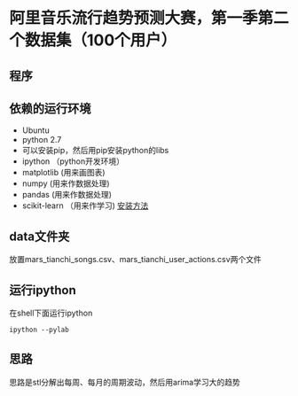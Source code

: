 
# 阿里音乐流行趋势预测大赛，第一季第二个数据集（100个用户）
## 程序

## 依赖的运行环境
* Ubuntu
* python 2.7
* 可以安装pip，然后用pip安装python的libs
* ipython （python开发环境）
* matplotlib (用来画图表)
* numpy (用来作数据处理)
* pandas (用来作数据处理)
* scikit-learn （用来作学习) [安装方法](http://www.bogotobogo.com/python/scikit-learn/scikit-learn_install.php)  

## data文件夹
放置mars_tianchi_songs.csv、mars_tianchi_user_actions.csv两个文件

## 运行ipython
在shell下面运行ipython
```
ipython --pylab
```
## 思路
思路是stl分解出每周、每月的周期波动，然后用arima学习大的趋势
